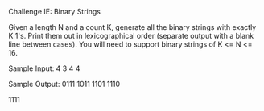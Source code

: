 Challenge IE: Binary Strings

Given a length N and a count K, generate all the binary strings with exactly K 1's.  Print them out in lexicographical order (separate output with a blank line between cases).  You will need to support binary strings of K <= N <= 16.

Sample Input:
4 3
4 4

Sample Output:
0111
1011
1101
1110

1111    
